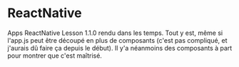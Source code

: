 # ReactNative
Apps ReactNative Lesson
1.1.0 rendu dans les temps.
Tout y est, même si l'app.js peut être découpé en plus de composants (c'est pas compliqué, et j'aurais dû faire ça depuis le début).
Il y'a néanmoins des composants à part pour montrer que c'est maîtrisé.
